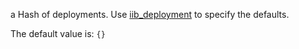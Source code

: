a Hash of deployments. Use [iib_deployment](/docs/iib_config/iib_deployment.html) to specify the defaults.

The default value is: `{}`

